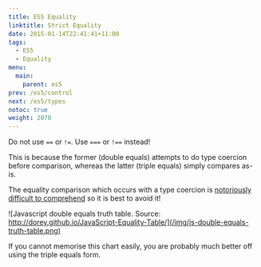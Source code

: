 ```yaml
---
title: ES5 Equality
linktitle: Strict Equality
date: 2015-01-14T22:41:41+11:00
tags:
  - ES5
  - Equality
menu:
  main:
    parent: es5
prev: /es5/control
next: /es5/types
notoc: true
weight: 2070
---
```


Do not use `==` or `!=`. Use `===` or `!==` instead!

This is because the former (double equals) attempts to do type coercion before comparison, 
whereas the latter (triple equals) simply compares as-is.

The equality comparison which occurs with a type coercion is 
[notoriously difficult to comprehend](http://dorey.github.io/JavaScript-Equality-Table/)
so it is best to avoid it!

![Javascript double equals truth table. Source: http://dorey.github.io/JavaScript-Equality-Table/](/img/js-double-equals-truth-table.png)

If you cannot memorise this chart easily,
you are probably much better off using the triple equals form.
